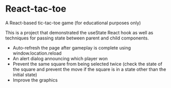 # React-tac-toe
A React-based tic-tac-toe game (for educational purposes only)

This is a project that demonstrated the useState React hook as well as techniques for passing state between parent and child components.

- Auto-refresh the page after gameplay is complete using window.location.reload
- An alert dialog announcing which player won
- Prevent the same square from being selected twice (check the state of the square and prevent the move if the square is in a state other than the initial state)
- Improve the graphics
